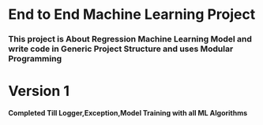 # End to End Machine Learning Project

### This project is About Regression Machine Learning Model and write code in Generic Project Structure and uses Modular Programming 

# Version 1

**Completed Till Logger,Exception,Model Training with all ML Algorithms**

